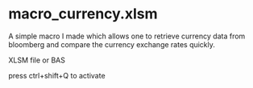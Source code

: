 # macro_currency.xlsm
A simple macro I made which allows one to retrieve currency data from bloomberg and compare the currency exchange rates quickly.

XLSM file or BAS

press ctrl+shift+Q to activate
